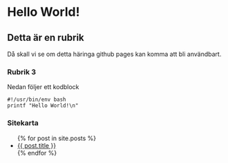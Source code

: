 # Hello World!

## Detta är en rubrik

Då skall vi se om detta häringa github pages kan komma att bli användbart.

### Rubrik 3

Nedan följer ett kodblock

    #!/usr/bin/env bash
    printf "Hello World!\n"

### Sitekarta

<ul>
    {% for post in site.posts %}
        <li>
            <a href="{{ post.url }}">{{ post.title }}</a>
        </li>
    {% endfor %}
</ul>
